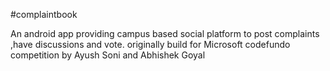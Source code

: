 #complaintbook

An android app providing campus based social platform to post complaints ,have discussions and vote. originally build for Microsoft codefundo competition by Ayush Soni and Abhishek Goyal
